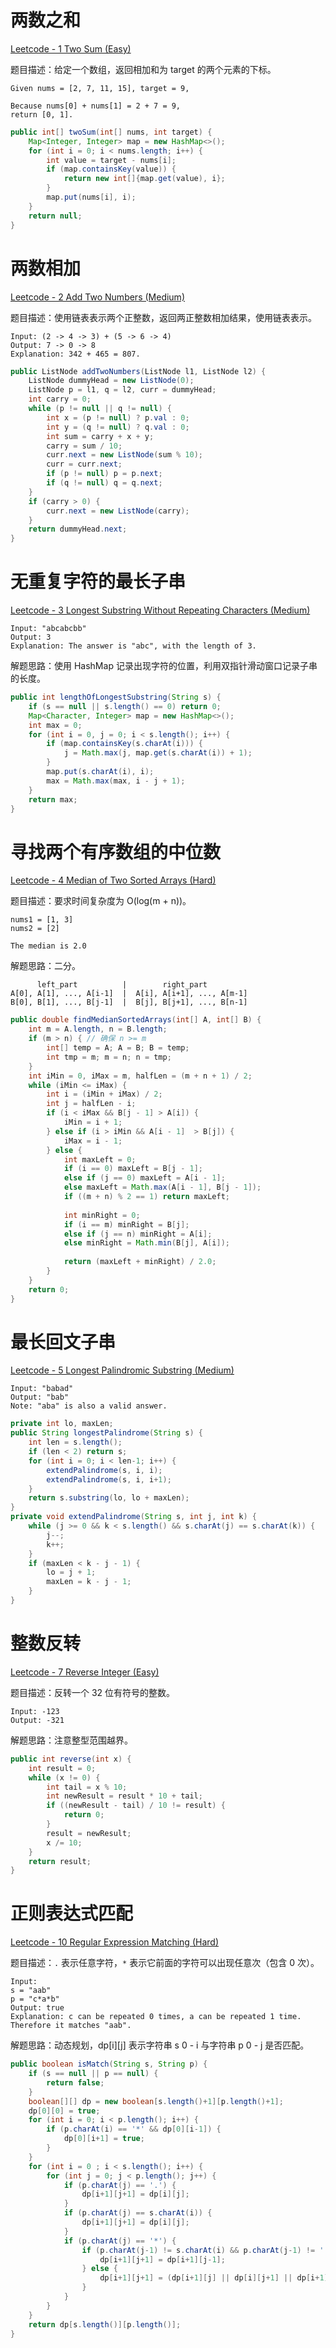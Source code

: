 # 两数之和

[Leetcode - 1 Two Sum (Easy)](https://leetcode.com/problems/two-sum/)

题目描述：给定一个数组，返回相加和为 target 的两个元素的下标。

```
Given nums = [2, 7, 11, 15], target = 9,

Because nums[0] + nums[1] = 2 + 7 = 9,
return [0, 1].
```

```java
public int[] twoSum(int[] nums, int target) {
    Map<Integer, Integer> map = new HashMap<>();
    for (int i = 0; i < nums.length; i++) {
        int value = target - nums[i];
        if (map.containsKey(value)) {
            return new int[]{map.get(value), i};
        }
        map.put(nums[i], i);
    }
    return null;
}
```

# 两数相加

[Leetcode - 2 Add Two Numbers (Medium)](https://leetcode.com/problems/add-two-numbers/)

题目描述：使用链表表示两个正整数，返回两正整数相加结果，使用链表表示。

```
Input: (2 -> 4 -> 3) + (5 -> 6 -> 4)
Output: 7 -> 0 -> 8
Explanation: 342 + 465 = 807.
```

```java
public ListNode addTwoNumbers(ListNode l1, ListNode l2) {
    ListNode dummyHead = new ListNode(0);
    ListNode p = l1, q = l2, curr = dummyHead;
    int carry = 0;
    while (p != null || q != null) {
        int x = (p != null) ? p.val : 0;
        int y = (q != null) ? q.val : 0;
        int sum = carry + x + y;
        carry = sum / 10;
        curr.next = new ListNode(sum % 10);
        curr = curr.next;
        if (p != null) p = p.next;
        if (q != null) q = q.next;
    }
    if (carry > 0) {
        curr.next = new ListNode(carry);
    }
    return dummyHead.next;
}
```

# 无重复字符的最长子串

[Leetcode - 3 Longest Substring Without Repeating Characters (Medium)](https://leetcode.com/problems/longest-substring-without-repeating-characters/)

```
Input: "abcabcbb"
Output: 3 
Explanation: The answer is "abc", with the length of 3. 
```

解题思路：使用 HashMap 记录出现字符的位置，利用双指针滑动窗口记录子串的长度。

```java
public int lengthOfLongestSubstring(String s) {
    if (s == null || s.length() == 0) return 0;
    Map<Character, Integer> map = new HashMap<>();
    int max = 0;
    for (int i = 0, j = 0; i < s.length(); i++) {
        if (map.containsKey(s.charAt(i))) {
            j = Math.max(j, map.get(s.charAt(i)) + 1);
        }
        map.put(s.charAt(i), i);
        max = Math.max(max, i - j + 1);
    }
    return max;
}
```

# 寻找两个有序数组的中位数

[Leetcode - 4 Median of Two Sorted Arrays (Hard)](https://leetcode.com/problems/median-of-two-sorted-arrays/)

题目描述：要求时间复杂度为 O(log(m + n))。

```
nums1 = [1, 3]
nums2 = [2]

The median is 2.0
```

解题思路：二分。

```
      left_part          |        right_part
A[0], A[1], ..., A[i-1]  |  A[i], A[i+1], ..., A[m-1]
B[0], B[1], ..., B[j-1]  |  B[j], B[j+1], ..., B[n-1]
```

```java
public double findMedianSortedArrays(int[] A, int[] B) {
    int m = A.length, n = B.length;
    if (m > n) { // 确保 n >= m
        int[] temp = A; A = B; B = temp;
        int tmp = m; m = n; n = tmp;
    }
    int iMin = 0, iMax = m, halfLen = (m + n + 1) / 2;
    while (iMin <= iMax) {
        int i = (iMin + iMax) / 2;
        int j = halfLen - i;
        if (i < iMax && B[j - 1] > A[i]) {
            iMin = i + 1;
        } else if (i > iMin && A[i - 1]  > B[j]) {
            iMax = i - 1;
        } else {
            int maxLeft = 0;
            if (i == 0) maxLeft = B[j - 1];
            else if (j == 0) maxLeft = A[i - 1];
            else maxLeft = Math.max(A[i - 1], B[j - 1]);
            if ((m + n) % 2 == 1) return maxLeft;
            
            int minRight = 0;
            if (i == m) minRight = B[j];
            else if (j == n) minRight = A[i];
            else minRight = Math.min(B[j], A[i]);
            
            return (maxLeft + minRight) / 2.0;
        }
    }
    return 0;
}
```

# 最长回文子串

[Leetcode - 5 Longest Palindromic Substring (Medium)](https://leetcode.com/problems/longest-palindromic-substring/)

```
Input: "babad"
Output: "bab"
Note: "aba" is also a valid answer.
```

```java
private int lo, maxLen;
public String longestPalindrome(String s) {
    int len = s.length();
    if (len < 2) return s;
    for (int i = 0; i < len-1; i++) {
        extendPalindrome(s, i, i);
        extendPalindrome(s, i, i+1);
    }
    return s.substring(lo, lo + maxLen);
}
private void extendPalindrome(String s, int j, int k) {
    while (j >= 0 && k < s.length() && s.charAt(j) == s.charAt(k)) {
        j--;
        k++;
    }
    if (maxLen < k - j - 1) {
        lo = j + 1;
        maxLen = k - j - 1;
    }
}
```

# 整数反转

[Leetcode - 7 Reverse Integer (Easy)](https://leetcode.com/problems/reverse-integer/)

题目描述：反转一个 32 位有符号的整数。

```
Input: -123
Output: -321
```

解题思路：注意整型范围越界。

```java
public int reverse(int x) {
    int result = 0;
    while (x != 0) {
        int tail = x % 10;
        int newResult = result * 10 + tail;
        if ((newResult - tail) / 10 != result) {
            return 0;
        }
        result = newResult;
        x /= 10;
    }
    return result;
}
```

# 正则表达式匹配

[Leetcode - 10 Regular Expression Matching (Hard)](https://leetcode.com/problems/regular-expression-matching/)

题目描述：`.` 表示任意字符，`*` 表示它前面的字符可以出现任意次（包含 0 次）。

```
Input:
s = "aab"
p = "c*a*b"
Output: true
Explanation: c can be repeated 0 times, a can be repeated 1 time. Therefore it matches "aab".
```

解题思路：动态规划，dp[i][j] 表示字符串 s 0 - i 与字符串 p 0 - j 是否匹配。

```java
public boolean isMatch(String s, String p) {
    if (s == null || p == null) {
        return false;
    }
    boolean[][] dp = new boolean[s.length()+1][p.length()+1];
    dp[0][0] = true;
    for (int i = 0; i < p.length(); i++) {
        if (p.charAt(i) == '*' && dp[0][i-1]) {
            dp[0][i+1] = true;
        }
    }
    for (int i = 0 ; i < s.length(); i++) {
        for (int j = 0; j < p.length(); j++) {
            if (p.charAt(j) == '.') {
                dp[i+1][j+1] = dp[i][j];
            }
            if (p.charAt(j) == s.charAt(i)) {
                dp[i+1][j+1] = dp[i][j];
            }
            if (p.charAt(j) == '*') {
                if (p.charAt(j-1) != s.charAt(i) && p.charAt(j-1) != '.') {
                    dp[i+1][j+1] = dp[i+1][j-1];
                } else {
                    dp[i+1][j+1] = (dp[i+1][j] || dp[i][j+1] || dp[i+1][j-1]);
                }
            }
        }
    }
    return dp[s.length()][p.length()];
}
```
